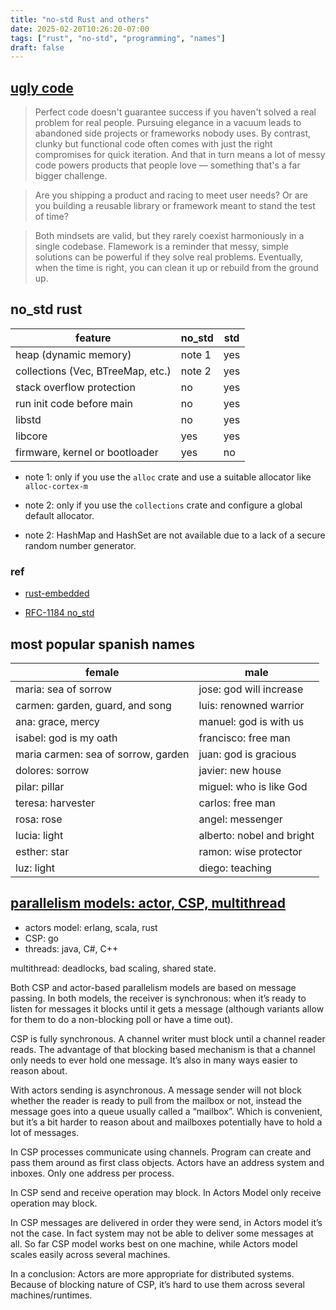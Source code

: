 ```yaml
---
title: "no-std Rust and others"
date: 2025-02-20T10:26:20-07:00
tags: ["rust", "no-std", "programming", "names"]
draft: false
---
```


## [ugly code](https://lucumr.pocoo.org/2025/2/20/ugly-code/)

> Perfect code doesn't guarantee success if you haven't solved a real problem for real people. Pursuing elegance in a vacuum leads to abandoned side projects or frameworks nobody uses. By contrast, clunky but functional code often comes with just the right compromises for quick iteration. And that in turn means a lot of messy code powers products that people love — something that's a far bigger challenge.

> Are you shipping a product and racing to meet user needs? Or are you building a reusable library or framework meant to stand the test of time?

> Both mindsets are valid, but they rarely coexist harmoniously in a single codebase. Flamework is a reminder that messy, simple solutions can be powerful if they solve real problems. Eventually, when the time is right, you can clean it up or rebuild from the ground up.

## no_std rust

| feature | no_std | std |
| ------- | ------ | --- |
| heap (dynamic memory) | note 1 | yes |
| collections (Vec, BTreeMap, etc.) | note 2 | yes |
| stack overflow protection | no | yes |
| run init code before main | no | yes |
| libstd | no | yes |
| libcore | yes | yes |
| firmware, kernel or bootloader | yes | no |

* note 1: only if you use the ```alloc``` crate and use a suitable allocator like ```alloc-cortex-m```

* note 2: only if you use the ```collections``` crate and configure a global default allocator.

* note 2: HashMap and HashSet are not available due to a lack of a secure random number generator.

### ref

* [rust-embedded](https://docs.rust-embedded.org/book/intro/no-std.html)

* [RFC-1184 no_std](https://github.com/rust-lang/rfcs/blob/master/text/1184-stabilize-no_std.md) 

## most popular spanish names

| female | male |
| ------ | ---- |
| maria: sea of sorrow | jose: god will increase |
| carmen: garden, guard, and song | luis: renowned warrior |
| ana: grace, mercy | manuel: god is with us |
| isabel: god is my oath | francisco: free man |
| maria carmen: sea of sorrow, garden | juan: god is gracious |
| dolores: sorrow | javier: new house |
| pilar: pillar | miguel: who is like God |
| teresa: harvester | carlos: free man |
| rosa: rose | angel: messenger |
| lucia: light | alberto: nobel and bright |
| esther: star | ramon: wise protector |
| luz: light | diego: teaching |

## [parallelism models: actor, CSP, multithread](https://medium.com/@oastp/parallelism-models-actors-vs-csp-vs-multithreading-f1bab1a2ed6b)

* actors model: erlang, scala, rust
* CSP: go
* threads: java, C#, C++

multithread: deadlocks, bad scaling, shared state.

Both CSP and actor-based parallelism models are based on message passing. In both models, the receiver is synchronous: when it’s ready to listen for messages it blocks until it gets a message (although variants allow for them to do a non-blocking poll or have a time out).

CSP is fully synchronous. A channel writer must block until a channel reader reads. The advantage of that blocking based mechanism is that a channel only needs to ever hold one message. It’s also in many ways easier to reason about.

With actors sending is asynchronous. A message sender will not block whether the reader is ready to pull from the mailbox or not, instead the message goes into a queue usually called a “mailbox”. Which is convenient, but it’s a bit harder to reason about and mailboxes potentially have to hold a lot of messages.

In CSP processes communicate using channels. Program can create and pass them around as first class objects. Actors have an address system and inboxes. Only one address per process.

In CSP send and receive operation may block. In Actors Model only receive operation may block.

In CSP messages are delivered in order they were send, in Actors model it’s not the case. In fact system may not be able to deliver some messages at all.
So far CSP model works best on one machine, while Actors model scales easily across several machines.

In a conclusion: Actors are more appropriate for distributed systems. Because of blocking nature of CSP, it’s hard to use them across several machines/runtimes.

